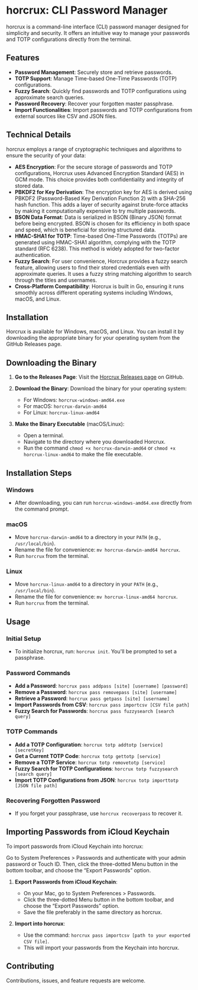 # horcrux: CLI Password Manager

horcrux is a command-line interface (CLI) password manager designed for simplicity and security. It offers an intuitive way to manage your passwords and TOTP configurations directly from the terminal.

## Features

- **Password Management**: Securely store and retrieve passwords.
- **TOTP Support**: Manage Time-based One-Time Passwords (TOTP) configurations.
- **Fuzzy Search**: Quickly find passwords and TOTP configurations using approximate search queries.
- **Password Recovery**: Recover your forgotten master passphrase.
- **Import Functionalities**: Import passwords and TOTP configurations from external sources like CSV and JSON files.

## Technical Details

horcrux employs a range of cryptographic techniques and algorithms to ensure the security of your data:

- **AES Encryption**: For the secure storage of passwords and TOTP configurations, Horcrux uses Advanced Encryption Standard (AES) in GCM mode. This choice provides both confidentiality and integrity of stored data.
- **PBKDF2 for Key Derivation**: The encryption key for AES is derived using PBKDF2 (Password-Based Key Derivation Function 2) with a SHA-256 hash function. This adds a layer of security against brute-force attacks by making it computationally expensive to try multiple passwords.
- **BSON Data Format**: Data is serialized in BSON (Binary JSON) format before being encrypted. BSON is chosen for its efficiency in both space and speed, which is beneficial for storing structured data.
- **HMAC-SHA1 for TOTP**: Time-based One-Time Passwords (TOTPs) are generated using HMAC-SHA1 algorithm, complying with the TOTP standard (RFC 6238). This method is widely adopted for two-factor authentication.
- **Fuzzy Search**: For user convenience, Horcrux provides a fuzzy search feature, allowing users to find their stored credentials even with approximate queries. It uses a fuzzy string matching algorithm to search through the titles and usernames.
- **Cross-Platform Compatibility**: Horcrux is built in Go, ensuring it runs smoothly across different operating systems including Windows, macOS, and Linux.

## Installation

Horcrux is available for Windows, macOS, and Linux. You can install it by downloading the appropriate binary for your operating system from the GitHub Releases page.

## Downloading the Binary

1. **Go to the Releases Page**: Visit the [Horcrux Releases page](https://github.com/[44za12]/horcrux/releases) on GitHub.
   
2. **Download the Binary**: Download the binary for your operating system:
   - For Windows: `horcrux-windows-amd64.exe`
   - For macOS: `horcrux-darwin-amd64`
   - For Linux: `horcrux-linux-amd64`

3. **Make the Binary Executable** (macOS/Linux):
   - Open a terminal.
   - Navigate to the directory where you downloaded Horcrux.
   - Run the command `chmod +x horcrux-darwin-amd64` or `chmod +x horcrux-linux-amd64` to make the file executable.

## Installation Steps

### Windows

- After downloading, you can run `horcrux-windows-amd64.exe` directly from the command prompt.

### macOS

- Move `horcrux-darwin-amd64` to a directory in your `PATH` (e.g., `/usr/local/bin`).
- Rename the file for convenience: `mv horcrux-darwin-amd64 horcrux`.
- Run `horcrux` from the terminal.

### Linux

- Move `horcrux-linux-amd64` to a directory in your `PATH` (e.g., `/usr/local/bin`).
- Rename the file for convenience: `mv horcrux-linux-amd64 horcrux`.
- Run `horcrux` from the terminal.

## Usage

### Initial Setup

- To initialize horcrux, run: `horcrux init`. You'll be prompted to set a passphrase.

### Password Commands

- **Add a Password**: `horcrux pass addpass [site] [username] [password]`
- **Remove a Password**: `horcrux pass removepass [site] [username]`
- **Retrieve a Password**: `horcrux pass getpass [site] [username]`
- **Import Passwords from CSV**: `horcrux pass importcsv [CSV file path]`
- **Fuzzy Search for Passwords**: `horcrux pass fuzzysearch [search query]`

### TOTP Commands

- **Add a TOTP Configuration**: `horcrux totp addtotp [service] [secretKey]`
- **Get a Current TOTP Code**: `horcrux totp gettotp [service]`
- **Remove a TOTP Service**: `horcrux totp removetotp [service]`
- **Fuzzy Search for TOTP Configurations**: `horcrux totp fuzzysearch [search query]`
- **Import TOTP Configurations from JSON**: `horcrux totp importtotp [JSON file path]`

### Recovering Forgotten Password

- If you forget your passphrase, use `horcrux recoverpass` to recover it.

## Importing Passwords from iCloud Keychain

To import passwords from iCloud Keychain into horcrux:

Go to System Preferences > Passwords and authenticate with your admin password or Touch ID. Then, click the three-dotted Menu button in the bottom toolbar, and choose the “Export Passwords” option.

1. **Export Passwords from iCloud Keychain**: 
   - On your Mac, go to System Preferences > Passwords.
   - Click the three-dotted Menu button in the bottom toolbar, and choose the “Export Passwords” option.
   - Save the file preferably in the same directory as horcrux.

2. **Import into horcrux**:
   - Use the command: `horcrux pass importcsv [path to your exported CSV file]`.
   - This will import your passwords from the Keychain into horcrux.

## Contributing

Contributions, issues, and feature requests are welcome.